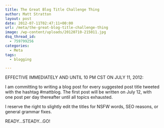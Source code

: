 ```yaml
---
title: The Great Blog Title Challenge Thing
author: Matt Stratton
layout: post
date: 2012-07-11T02:47:11+00:00
url: /meta/the-great-blog-title-challenge-thing
image: /wp-content/uploads/20120710-215011.jpg
dsq_thread_id:
  - 759799256
categories:
  - Meta
tags:
  - blogging

---
```


EFFECTIVE IMMEDIATELY AND UNTIL 10 PM CST ON JULY 11, 2012:

I am committing to writing a blog post for every suggested post title tweeted with the hashtag #mattblog. The first post will be written on July 12, with one post per day thereafter until all topics exhausted. 

I reserve the right to slightly edit the titles for NSFW words, SEO reasons, or general grammar fixes. 

READY&#8230;STEADY&#8230;GO!
